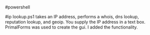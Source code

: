 #powershell

#ip lookup.ps1 
takes an IP address, performs a whois, dns lookup, reputation lookup, and geoip.
You supply the IP address in a text box. PrimalForms was used to create the gui. 
I added the functionality.

